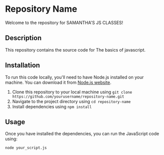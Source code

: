 # Repository Name

Welcome to the repository for SAMANTHA'S JS CLASSES!

## Description

This repository contains the source code for The basics of javascript. 

## Installation

To run this code locally, you'll need to have Node.js installed on your machine. You can download it from [Node.js website](https://nodejs.org/).

1. Clone this repository to your local machine using `git clone https://github.com/yourusername/repository-name.git`
2. Navigate to the project directory using `cd repository-name`
3. Install dependencies using `npm install`

## Usage

Once you have installed the dependencies, you can run the JavaScript code using:

```bash
node your_script.js
